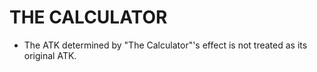 # THE CALCULATOR

*   The ATK determined by "The Calculator"'s effect is not treated as its original ATK.
